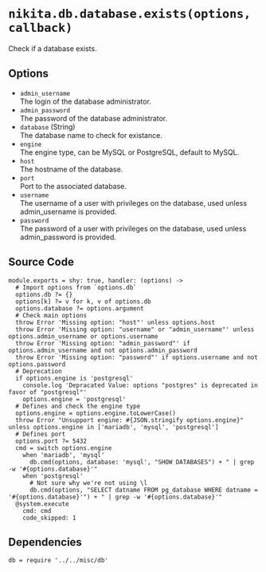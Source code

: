 
# `nikita.db.database.exists(options, callback)`

Check if a database exists.

## Options

* `admin_username`   
  The login of the database administrator.   
* `admin_password`   
  The password of the database administrator.   
* `database` (String)   
  The database name to check for existance.   
* `engine`   
  The engine type, can be MySQL or PostgreSQL, default to MySQL.   
* `host`   
  The hostname of the database.   
* `port`   
  Port to the associated database.   
* `username`   
  The username of a user with privileges on the database, used unless admin_username is provided.   
* `password`   
  The password of a user with privileges on the database, used unless admin_password is provided.   

## Source Code

    module.exports = shy: true, handler: (options) ->
      # Import options from `options.db`
      options.db ?= {}
      options[k] ?= v for k, v of options.db
      options.database ?= options.argument
      # Check main options
      throw Error 'Missing option: "host"' unless options.host
      throw Error 'Missing option: "username" or "admin_username"' unless options.admin_username or options.username
      throw Error 'Missing option: "admin_password"' if options.admin_username and not options.admin_password
      throw Error 'Missing option: "password"' if options.username and not options.password
      # Deprecation
      if options.engine is 'postgresql'
        console.log 'Depracated Value: options "postgres" is deprecated in favor of "postgresql"'
        options.engine = 'postgresql'
      # Defines and check the engine type
      options.engine = options.engine.toLowerCase()
      throw Error "Unsupport engine: #{JSON.stringify options.engine}" unless options.engine in ['mariadb', 'mysql', 'postgresql']
      # Defines port
      options.port ?= 5432
      cmd = switch options.engine
        when 'mariadb', 'mysql'
          db.cmd(options, database: 'mysql', "SHOW DATABASES") + " | grep -w '#{options.database}'"
        when 'postgresql'
          # Not sure why we're not using \l
          db.cmd(options, "SELECT datname FROM pg_database WHERE datname = '#{options.database}'") + " | grep -w '#{options.database}'"
      @system.execute
        cmd: cmd
        code_skipped: 1

## Dependencies

    db = require '../../misc/db'
